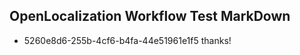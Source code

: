 ## OpenLocalization Workflow Test MarkDown
* 5260e8d6-255b-4cf6-b4fa-44e51961e1f5 
thanks!<!--HONumber=Mar16_HO3-->
